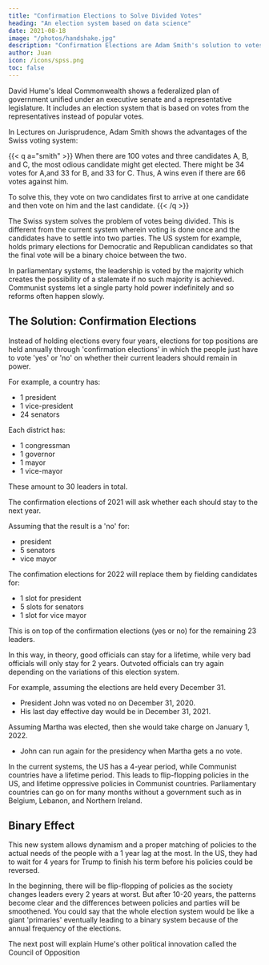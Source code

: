 ```yaml
---
title: "Confirmation Elections to Solve Divided Votes"
heading: "An election system based on data science"
date: 2021-08-18
image: "/photos/handshake.jpg"
description: "Confirmation Elections are Adam Smith's solution to votes being split in countries that have no primaries"
author: Juan
icon: /icons/spss.png
toc: false
---
```




David Hume's Ideal Commonwealth shows a federalized plan of government unified under an executive senate and a representative legislature. It includes an election system that is based on votes from the representatives instead of popular votes. 

In Lectures on Jurisprudence, Adam Smith shows the advantages of the Swiss voting system:

{{< q a="smith" >}}
When there are 100 votes and three candidates A, B, and C, the most odious candidate might get elected. There might be 34 votes for A,and 33 for B, and 33 for C. Thus, A wins even if there are 66 votes against him.

To solve this, they vote on two candidates first to arrive at one candidate and then vote on him and the last candidate. 
{{< /q >}}



The Swiss system solves the problem of votes being divided. This is different from the current system wherein voting is done once and the candidates have to settle into two parties. The US system for example, holds primary elections for Democratic and Republican candidates so that the final vote will be a binary choice between the two. 

In parliamentary systems, the leadership is voted by the majority which creates the possibility of a stalemate if no such majority is achieved. Communist systems let a single party hold power indefinitely and so reforms often happen slowly. 


## The Solution: Confirmation Elections

<!-- I noticed they both suggested a new election system that was very different from the mainstream proposals of their time.  -->

Instead of holding elections every four years, elections for top positions are held annually through 'confirmation elections' in which the people just have to vote 'yes' or 'no' on whether their current leaders should remain in power.  

For example, a country has:
- 1 president
- 1 vice-president
- 24 senators

Each district has:
- 1 congressman
- 1 governor
- 1 mayor
- 1 vice-mayor

These amount to 30 leaders in total. 

The confirmation elections of 2021 will ask whether each should stay to the next year.  

Assuming that the result is a 'no' for:
- president
- 5 senators
- vice mayor

The confimation elections for 2022 will replace them by fielding candidates for:
- 1 slot for president
- 5 slots for senators
- 1 slot for vice mayor

This is on top of the confirmation elections (yes or no) for the remaining 23 leaders. 

In this way, in theory, good officials can stay for a lifetime, while very bad officials will only stay for 2 years. Outvoted officials can try again depending on the variations of this election system. 

For example, assuming the elections are held every December 31. 

- President John was voted no on December 31, 2020. 
- His last day effective day would be in December 31, 2021. 

Assuming Martha was elected, then she would take charge on January 1, 2022. 
- John can run again for the presidency when Martha gets a no vote. 

In the current systems, the US has a 4-year period, while Communist countries have a lifetime period. This leads to flip-flopping policies in the US, and lifetime oppressive policies in Communist countries. Parliamentary countries can go on for many months without a government such as in Belgium, Lebanon, and Northern Ireland.



## Binary Effect

This new system allows dynamism and a proper matching of policies to the actual needs of the people with a 1 year lag at the most. In the US, they had to wait for 4 years for Trump to finish his term before his policies could be reversed.

In the beginning, there will be flip-flopping of policies as the society changes leaders every 2 years at worst. But after 10-20 years, the patterns become clear and the differences between policies and parties will be smoothened. You could say that the whole election system would be like a giant 'primaries' eventually leading to a binary system because of the annual frequency of the elections.

The next post will explain Hume's other political innovation called the Council of Opposition